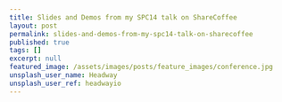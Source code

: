 ```yaml
---
title: Slides and Demos from my SPC14 talk on ShareCoffee
layout: post
permalink: slides-and-demos-from-my-spc14-talk-on-sharecoffee
published: true
tags: []
excerpt: null
featured_image: /assets/images/posts/feature_images/conference.jpg
unsplash_user_name: Headway
unsplash_user_ref: headwayio
---
```

